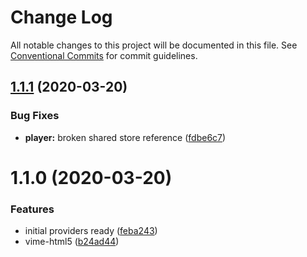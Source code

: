 # Change Log

All notable changes to this project will be documented in this file.
See [Conventional Commits](https://conventionalcommits.org) for commit guidelines.

## [1.1.1](https://github.com/vime-js/vime/tree/master/packages/vime-core/compare/v1.1.0...v1.1.1) (2020-03-20)


### Bug Fixes

* **player:** broken shared store reference ([fdbe6c7](https://github.com/vime-js/vime/tree/master/packages/vime-core/commit/fdbe6c7dc8d2fff511fa5629ddbfa2a47cccd643))





# 1.1.0 (2020-03-20)


### Features

* initial providers ready ([feba243](https://github.com/vime-js/vime/tree/master/packages/vime-core/commit/feba243c7807f757daa01b5afaf7c9488c430715))
* vime-html5 ([b24ad44](https://github.com/vime-js/vime/tree/master/packages/vime-core/commit/b24ad449e63d00b6e8a98810a4775f690fe58a28))
